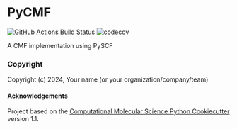 PyCMF
==============================
[//]: # (Badges)
[![GitHub Actions Build Status](https://github.com/nmayhall-vt/pycmf/workflows/CI/badge.svg)](https://github.com/nmayhall-vt/pycmf/actions?query=workflow%3ACI)
[![codecov](https://codecov.io/gh/nmayhall-vt/PyCMF/branch/main/graph/badge.svg)](https://codecov.io/gh/nmayhall-vt/PyCMF/branch/main)


A CMF implementation using PySCF

### Copyright

Copyright (c) 2024, Your name (or your organization/company/team)


#### Acknowledgements
 
Project based on the 
[Computational Molecular Science Python Cookiecutter](https://github.com/molssi/cookiecutter-cms) version 1.1.
